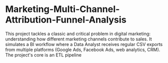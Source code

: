 # Marketing-Multi-Channel-Attribution-Funnel-Analysis
This project tackles a classic and critical problem in digital marketing: understanding how different marketing channels contribute to sales. It simulates a BI workflow where a Data Analyst receives regular CSV exports from multiple platforms (Google Ads, Facebook Ads, web analytics, CRM). The project's core is an ETL pipeline
